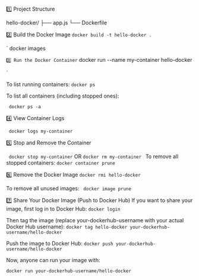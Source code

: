 
1️⃣ Project Structure

hello-docker/
├── app.js
└── Dockerfile

2️⃣ Build the Docker Image
`docker build -t hello-docker .
`

`
docker images

`
3️⃣ Run the Docker Container
`
docker run --name my-container hello-docker

`

To list running containers:
`docker ps`

To list all containers (including stopped ones):

`` docker ps -a``

4️⃣ View Container Logs

`` docker logs my-container``

5️⃣ Stop and Remove the Container

`` docker stop my-container``
OR
``docker rm my-container
``
To remove all stopped containers:
`` docker container prune ``

6️⃣ Remove the Docker Image
``docker rmi hello-docker``

To remove all unused images:
`` docker image prune``

7️⃣ Share Your Docker Image (Push to Docker Hub)
If you want to share your image, first log in to Docker Hub:
``docker login
``

Then tag the image (replace your-dockerhub-username with your actual Docker Hub username):
``docker tag hello-docker your-dockerhub-username/hello-docker``

Push the image to Docker Hub:
`` docker push your-dockerhub-username/hello-docker ``

Now, anyone can run your image with:

``docker run your-dockerhub-username/hello-docker``




